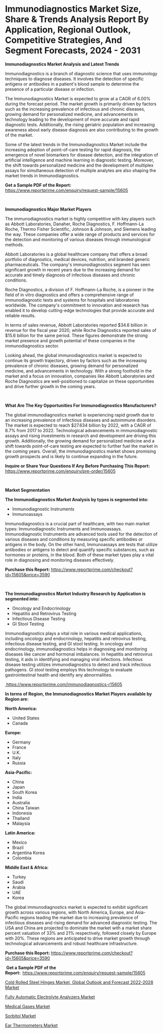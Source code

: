 <p><h1>Immunodiagnostics Market Size, Share & Trends Analysis Report By Application, Regional Outlook, Competitive Strategies, And Segment Forecasts, 2024 - 2031</h1></p><p><strong>Immunodiagnostics Market Analysis and Latest Trends</strong></p>
<p><p>Immunodiagnostics is a branch of diagnostic science that uses immunology techniques to diagnose diseases. It involves the detection of specific antigens or antibodies in a patient's blood sample to determine the presence of a particular disease or infection.</p><p>The Immunodiagnostics Market is expected to grow at a CAGR of 6.00% during the forecast period. The market growth is primarily driven by factors such as the increasing prevalence of infectious and chronic diseases, growing demand for personalized medicine, and advancements in technology leading to the development of more accurate and rapid diagnostic tests. Additionally, the rising geriatric population and increasing awareness about early disease diagnosis are also contributing to the growth of the market.</p><p>Some of the latest trends in the Immunodiagnostics Market include the increasing adoption of point-of-care testing for rapid diagnosis, the emergence of novel biomarkers for disease detection, and the integration of artificial intelligence and machine learning in diagnostic testing. Moreover, the shift towards personalized medicine and the development of multiplex assays for simultaneous detection of multiple analytes are also shaping the market trends in Immunodiagnostics.</p></p>
<p><strong>Get a Sample PDF of the Report:&nbsp;</strong> <a href="https://www.reportprime.com/enquiry/request-sample/15605">https://www.reportprime.com/enquiry/request-sample/15605</a></p>
<p>&nbsp;</p>
<p><strong>Immunodiagnostics Major Market Players</strong></p>
<p><p>The immunodiagnostics market is highly competitive with key players such as Abbott Laboratories, Danaher, Roche Diagnostics, F. Hoffmann-La Roche, Thermo Fisher Scientific, Johnson & Johnson, and Siemens leading the way. These companies offer a wide range of products and services for the detection and monitoring of various diseases through immunological methods.</p><p>Abbott Laboratories is a global healthcare company that offers a broad portfolio of diagnostics, medical devices, nutrition, and branded generic pharmaceuticals. The company's immunodiagnostics segment has seen significant growth in recent years due to the increasing demand for accurate and timely diagnosis of infectious diseases and chronic conditions.</p><p>Roche Diagnostics, a division of F. Hoffmann-La Roche, is a pioneer in the field of in vitro diagnostics and offers a comprehensive range of immunodiagnostic tests and systems for hospitals and laboratories worldwide. The company's commitment to innovation and research has enabled it to develop cutting-edge technologies that provide accurate and reliable results.</p><p>In terms of sales revenue, Abbott Laboratories reported $34.6 billion in revenue for the fiscal year 2020, while Roche Diagnostics reported sales of $15.6 billion for the same period. These figures demonstrate the strong market presence and growth potential of these companies in the immunodiagnostics sector.</p><p>Looking ahead, the global immunodiagnostics market is expected to continue its growth trajectory, driven by factors such as the increasing prevalence of chronic diseases, growing demand for personalized medicine, and advancements in technology. With a strong foothold in the market and a focus on innovation, companies like Abbott Laboratories and Roche Diagnostics are well-positioned to capitalize on these opportunities and drive further growth in the coming years.</p></p>
<p>&nbsp;</p>
<p><strong>What Are The Key Opportunities For Immunodiagnostics Manufacturers?</strong></p>
<p><p>The global immunodiagnostics market is experiencing rapid growth due to an increasing prevalence of infectious diseases and autoimmune disorders. The market is expected to reach $27.634 billion by 2022, with a CAGR of 8.7% from 2017 to 2022. Technological advancements in immunodiagnostic assays and rising investments in research and development are driving this growth. Additionally, the growing demand for personalized medicine and a shift towards point-of-care testing are expected to further fuel the market in the coming years. Overall, the immunodiagnostics market shows promising growth prospects and is likely to continue expanding in the future.</p></p>
<p><strong>Inquire or Share Your Questions If Any Before Purchasing This Report:</strong> <a href="https://www.reportprime.com/enquiry/pre-order/15605">https://www.reportprime.com/enquiry/pre-order/15605</a></p>
<p>&nbsp;</p>
<p><strong>Market Segmentation</strong></p>
<p><strong>The Immunodiagnostics Market Analysis by types is segmented into:</strong></p>
<p><ul><li>Immunodiagnostic Instruments</li><li>Immunoassays</li></ul></p>
<p><p>Immunodiagnostics is a crucial part of healthcare, with two main market types: Immunodiagnostic Instruments and Immunoassays. Immunodiagnostic Instruments are advanced tools used for the detection of various diseases and conditions by measuring specific antibodies or antigens in the body. On the other hand, Immunoassays are tests that utilize antibodies or antigens to detect and quantify specific substances, such as hormones or proteins, in the blood. Both of these market types play a vital role in diagnosing and monitoring diseases effectively.</p></p>
<p><strong>Purchase this Report:&nbsp;</strong><a href="https://www.reportprime.com/checkout?id=15605&price=3590">https://www.reportprime.com/checkout?id=15605&price=3590</a></p>
<p>&nbsp;</p>
<p><strong>The Immunodiagnostics Market Industry Research by Application is segmented into:</strong></p>
<p><ul><li>Oncology and Endocrinology</li><li>Hepatitis and Retrovirus Testing</li><li>Infectious Disease Testing</li><li>GI Stool Testing</li></ul></p>
<p><p>Immunodiagnostics plays a vital role in various medical applications, including oncology and endocrinology, hepatitis and retrovirus testing, infectious disease testing, and GI stool testing. In oncology and endocrinology, immunodiagnostics helps in diagnosing and monitoring diseases like cancer and hormonal imbalances. In hepatitis and retrovirus testing, it aids in identifying and managing viral infections. Infectious disease testing utilizes immunodiagnostics to detect and track infectious pathogens. GI stool testing employs this technology to evaluate gastrointestinal health and identify any abnormalities.</p></p>
<p><a href="https://www.reportprime.com/immunodiagnostics-r15605">&nbsp;https://www.reportprime.com/immunodiagnostics-r15605</a></p>
<p><strong>In terms of Region, the Immunodiagnostics Market Players available by Region are:</strong></p>
<p>
    <p> <strong> North America: </strong>
        <ul>
            <li>United States</li>
            <li>Canada</li>
        </ul>
        </p> 
    <p> <strong> Europe: </strong>
        <ul>
            <li>Germany</li>
            <li>France</li>
            <li>U.K.</li>
            <li>Italy</li>
            <li>Russia</li>
        </ul>
        </p> 
    <p> <strong> Asia-Pacific: </strong>
        <ul>
            <li>China</li>
            <li>Japan</li>
            <li>South Korea</li>
            <li>India</li>
            <li>Australia</li>
            <li>China Taiwan</li>
            <li>Indonesia</li>
            <li>Thailand</li>
            <li>Malaysia</li>
        </ul>
        </p> 
    <p> <strong> Latin America: </strong>
        <ul>
            <li>Mexico</li>
            <li>Brazil</li>
            <li>Argentina Korea</li>
            <li>Colombia</li>
        </ul>
        </p> 
    <p> <strong> Middle East & Africa: </strong>
        <ul>
            <li>Turkey</li>
            <li>Saudi</li>
            <li>Arabia</li>
            <li>UAE</li>
            <li>Korea</li>
        </ul>
    </p>
    </p>
<p><p>The global immunodiagnostics market is expected to exhibit significant growth across various regions, with North America, Europe, and Asia-Pacific regions leading the market due to increasing prevalence of infectious diseases and rising demand for advanced diagnostic testing. The USA and China are projected to dominate the market with a market share percent valuation of 33% and 21% respectively, followed closely by Europe with 20%. These regions are anticipated to drive market growth through technological advancements and robust healthcare infrastructure.</p></p>
<p><strong>Purchase this Report: </strong><a href="https://www.reportprime.com/checkout?id=15605&price=3590">https://www.reportprime.com/checkout?id=15605&price=3590</a></p>
<p>&nbsp;<strong>Get a Sample PDF of the Report:&nbsp;&nbsp;</strong><a href="https://www.reportprime.com/enquiry/request-sample/15605">https://www.reportprime.com/enquiry/request-sample/15605</a></p>
<p><strong></strong></p>
<p><p><a href="https://issuu.com/reportprime-2/docs/cold-rolled-steel-hinges-market-glo_de8af7b16756fb">Cold Rolled Steel Hinges Market, Global Outlook and Forecast 2022-2028 Market</a></p><p><a href="https://medium.com/@rebecca.smith5467/fully-automatic-electrolyte-analyzers-market-size-share-growth-and-market-analysis-by-type-by-3bd9e3c7c06d">Fully Automatic Electrolyte Analyzers Market</a></p><p><a href="https://github.com/julian6Skinner/Market-Research-Report-List-1/blob/main/medical-gases-market.md">Medical Gases Market</a></p><p><a href="https://github.com/mandarincruisesvn/Market-Research-Report-List-1/blob/main/sorbitol-market.md">Sorbitol Market</a></p><p><a href="https://medium.com/@vallieemard78/ear-thermometers-market-size-share-analysis-growth-trends-forecast-2024-2031-a2b8ffbb78a0">Ear Thermometers Market</a></p></p>